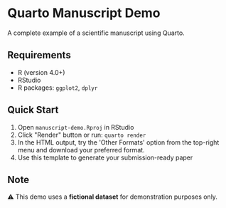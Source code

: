 # Quarto Manuscript Demo

A complete example of a scientific manuscript using Quarto.

## Requirements
- R (version 4.0+)
- RStudio
- R packages: `ggplot2`, `dplyr`

## Quick Start

1. Open `manuscript-demo.Rproj` in RStudio
2. Click "Render" button or run: `quarto render`
3. In the HTML output, try the 'Other Formats' option from the top-right menu and download your preferred format.
4. Use this template to generate your submission-ready paper

## Note
⚠️ This demo uses a **fictional dataset** for demonstration purposes only.